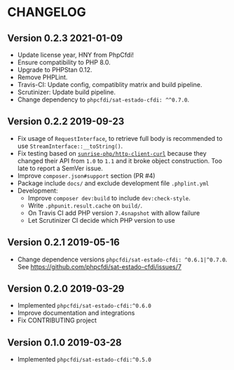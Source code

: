 # CHANGELOG

## Version 0.2.3 2021-01-09

- Update license year, HNY from PhpCfdi!
- Ensure compatibility to PHP 8.0.
- Upgrade to PHPStan 0.12.
- Remove PHPLint.
- Travis-CI: Update config, compatiblity matrix and build pipeline.
- Scrutinizer: Update build pipeline.
- Change dependency to `phpcfdi/sat-estado-cfdi: ^^0.7.0`.

## Version 0.2.2 2019-09-23

- Fix usage of `RequestInterface`, to retrieve full body is recommended to use `StreamInterface::__toString()`.
- Fix testing based on [`sunrise-php/http-client-curl`](https://github.com/sunrise-php/http-client-curl) because
  they changed their API from `1.0` to `1.1` and it broke object construction. Too late to report a SemVer issue.
- Improve `composer.json#support` section (PR #4)
- Package include `docs/` and exclude development file `.phplint.yml`
- Development:
    - Improve `composer dev:build` to include `dev:check-style`.
    - Write `.phpunit.result.cache` on `build/`.
    - On Travis CI add PHP version `7.4snapshot` with allow failure
    - Let Scrutinizer CI decide which PHP version to use
  
## Version 0.2.1 2019-05-16

- Change dependence versions `phpcfdi/sat-estado-cfdi: ^0.6.1|^0.7.0`.
  See <https://github.com/phpcfdi/sat-estado-cfdi/issues/7>
  
## Version 0.2.0 2019-03-29

- Implemented `phpcfdi/sat-estado-cfdi:^0.6.0`
- Improve documentation and integrations
- Fix CONTRIBUTING project

## Version 0.1.0 2019-03-28

- Implemented `phpcfdi/sat-estado-cfdi:^0.5.0`
